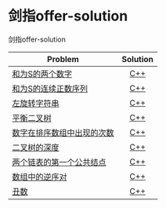 # 剑指offer-solution  
剑指offer-solution  

| Problem                                                              | Solution                                              | 
| -------------------------------------------------------------        | :-------------------------------------------------:   |
| [和为S的两个数字](https://www.nowcoder.com/practice/390da4f7a00f44bea7c2f3d19491311b?tpId=13&tqId=11195&tPage=3&rp=3&ru=/ta/coding-interviews&qru=/ta/coding-interviews/question-ranking)  | [C++](./CPP/TwoSum.cpp) |
| [和为S的连续正数序列](https://www.nowcoder.com/practice/c451a3fd84b64cb19485dad758a55ebe?tpId=13&tqId=11194&rp=3&ru=/ta/coding-interviews&qru=/ta/coding-interviews/question-ranking)  | [C++](./CPP/continuousSUM.cpp) |
| [左旋转字符串](https://www.nowcoder.com/practice/12d959b108cb42b1ab72cef4d36af5ec?tpId=13&tqId=11196&rp=3&ru=/ta/coding-interviews&qru=/ta/coding-interviews/question-ranking)  | [C++](./CPP/Left-handed.cpp) |
| [平衡二叉树](https://www.nowcoder.com/practice/8b3b95850edb4115918ecebdf1b4d222?tpId=13&tqId=11192&rp=3&ru=/ta/coding-interviews&qru=/ta/coding-interviews/question-ranking)  | [C++](./CPP/balance_tree.cpp) |
| [数字在排序数组中出现的次数](https://www.nowcoder.com/practice/70610bf967994b22bb1c26f9ae901fa2?tpId=13&tqId=11190&rp=3&ru=/ta/coding-interviews&qru=/ta/coding-interviews/question-ranking)  | [C++](./CPP/GetNumberOfK.cpp) |
| [二叉树的深度](https://www.nowcoder.com/practice/435fb86331474282a3499955f0a41e8b?tpId=13&tqId=11191&rp=3&ru=/ta/coding-interviews&qru=/ta/coding-interviews/question-ranking)  | [C++](./CPP/depth_of_tree.cpp) |
| [两个链表的第一个公共结点](https://www.nowcoder.com/practice/6ab1d9a29e88450685099d45c9e31e46?tpId=13&tqId=11189&rp=3&ru=/ta/coding-interviews&qru=/ta/coding-interviews/question-ranking)  | [C++](./CPP/FindFirstCommonNode.cpp) |
| [数组中的逆序对](https://www.nowcoder.com/practice/96bd6684e04a44eb80e6a68efc0ec6c5?tpId=13&tqId=11188&rp=3&ru=/ta/coding-interviews&qru=/ta/coding-interviews/question-ranking)  | [C++](./CPP/InversePairs.cpp) |
| [丑数](https://www.nowcoder.com/practice/6aa9e04fc3794f68acf8778237ba065b?tpId=13&tqId=11186&rp=3&ru=/ta/coding-interviews&qru=/ta/coding-interviews/question-ranking)  | [C++](./CPP/UglyNumber.cpp) |

